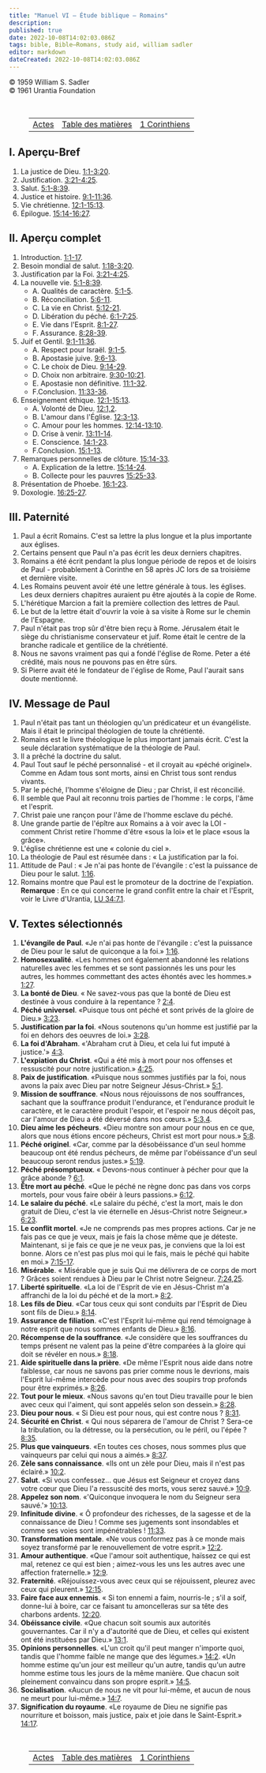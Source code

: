 ```yaml
---
title: "Manuel VI — Étude biblique — Romains"
description: 
published: true
date: 2022-10-08T14:02:03.086Z
tags: bible, Bible—Romans, study aid, william sadler
editor: markdown
dateCreated: 2022-10-08T14:02:03.086Z
---
```


<p class="v-card v-sheet theme--light grey lighten-3 px-2">© 1959 William S. Sadler<br>© 1961 Urantia Foundation</p>

<br>
<figure class="table chapter-navigator">
	<table>
		<tbody>
		<tr>
			<td><a href="/fr/article/William_S_Sadler/Workbook_6_Bible_Study/Study_2_5_Acts">Actes</a></td>
			<td><a href="/fr/article/William_S_Sadler/Workbook_6_Bible_Study/Index">Table des matières</a></td>
			<td><a href="/fr/article/William_S_Sadler/Workbook_6_Bible_Study/Study_2_7_1Corinthians">1 Corinthiens</a></td>
		</tr>
		</tbody>
	</table>
</figure>


## I. Aperçu-Bref

1. La justice de Dieu. [1:1-3:20](/fr/Bible/Romans/1#v1).
2. Justification. [3:21-4:25](/fr/Bible/Romans/3#v21).
3. Salut. [5:1-8:39](/fr/Bible/Romans/5#v1).
4. Justice et histoire. [9:1-11:36](/fr/Bible/Romans/9#v1).
5. Vie chrétienne. [12:1-15:13](/fr/Bible/Romans/12#v1).
6. Épilogue. [15:14-16:27](/fr/Bible/Romans/15#v14).

## II. Aperçu complet

1. Introduction. [1:1-17](/fr/Bible/Romans/1#v1).
2. Besoin mondial de salut. [1:18-3:20](/fr/Bible/Romans/1#v18).
3. Justification par la Foi. [3:21-4:25](/fr/Bible/Romans/3#v21).
4. La nouvelle vie. [5:1-8:39](/fr/Bible/Romans/5#v1).
	- A. Qualités de caractère. [5:1-5](/fr/Bible/Romans/5#v1).
	- B. Réconciliation. [5:6-11](/fr/Bible/Romans/5#v6).
	- C. La vie en Christ. [5:12-21](/fr/Bible/Romans/5#v12).
	- D. Libération du péché. [6:1-7:25](/fr/Bible/Romans/6#v1).
	- E. Vie dans l'Esprit. [8:1-27](/fr/Bible/Romans/8#v1).
	- F. Assurance. [8:28-39](/fr/Bible/Romans/8#v28).
5. Juif et Gentil. [9:1-11:36](/fr/Bible/Romans/9#v1).
	- A. Respect pour Israël. [9:1-5](/fr/Bible/Romans/9#v1).
	- B. Apostasie juive. [9:6-13](/fr/Bible/Romans/9#v6).
	- C. Le choix de Dieu. [9:14-29](/fr/Bible/Romans/9#v14).
	- D. Choix non arbitraire. [9:30-10:21](/fr/Bible/Romans/9#v30).
	- E. Apostasie non définitive. [11:1-32](/fr/Bible/Romans/11#v1).
	- F.Conclusion. [11:33-36](/fr/Bible/Romans/11#v33).
6. Enseignement éthique. [12:1-15:13](/fr/Bible/Romans/12#v1).
	- A. Volonté de Dieu. [12:1,2](/fr/Bible/Romans/12#v1).
	- B. L'amour dans l'Église. [12:3-13](/fr/Bible/Romans/12#v3).
	- C. Amour pour les hommes. [12:14-13:10](/fr/Bible/Romans/12#v14).
	- D. Crise à venir. [13:11-14](/fr/Bible/Romans/13#v11).
	- E. Conscience. [14:1-23](/fr/Bible/Romans/14#v1).
	- F.Conclusion. [15:1-13](/fr/Bible/Romans/15#v1).
7. Remarques personnelles de clôture. [15:14-33](/fr/Bible/Romans/15#v14).
	- A. Explication de la lettre. [15:14-24](/fr/Bible/Romans/15#v14).
	- B. Collecte pour les pauvres [15:25-33](/fr/Bible/Romans/15#v25).
8. Présentation de Phoebe. [16:1-23](/fr/Bible/Romans/16#v1).
9. Doxologie. [16:25-27](/fr/Bible/Romans/16#v25).

## III. Paternité

1. Paul a écrit Romains. C'est sa lettre la plus longue et la plus importante aux églises.
2. Certains pensent que Paul n'a pas écrit les deux derniers chapitres.
3. Romains a été écrit pendant la plus longue période de repos et de loisirs de Paul - probablement à Corinthe en 58 après JC lors de sa troisième et dernière visite.
4. Les Romains peuvent avoir été une lettre générale à tous. les églises. Les deux derniers chapitres auraient pu être ajoutés à la copie de Rome.
5. L'hérétique Marcion a fait la première collection des lettres de Paul.
6. Le but de la lettre était d'ouvrir la voie à sa visite à Rome sur le chemin de l'Espagne.
7. Paul n'était pas trop sûr d'être bien reçu à Rome. Jérusalem était le siège du christianisme conservateur et juif. Rome était le centre de la branche radicale et gentilice de la chrétienté.
8. Nous ne savons vraiment pas qui a fondé l'église de Rome. Peter a été crédité, mais nous ne pouvons pas en être sûrs.
9. Si Pierre avait été le fondateur de l'église de Rome, Paul l'aurait sans doute mentionné.

## IV. Message de Paul

1. Paul n'était pas tant un théologien qu'un prédicateur et un évangéliste. Mais il était le principal théologien de toute la chrétienté.
2. Romains est le livre théologique le plus important jamais écrit. C'est la seule déclaration systématique de la théologie de Paul.
3. Il a prêché la doctrine du salut.
4. Paul Tout sauf le péché personnalisé - et il croyait au «péché originel». Comme en Adam tous sont morts, ainsi en Christ tous sont rendus vivants.
5. Par le péché, l'homme s'éloigne de Dieu ; par Christ, il est réconcilié.
6. Il semble que Paul ait reconnu trois parties de l'homme : le corps, l'âme et l'esprit.
7. Christ paie une rançon pour l'âme de l'homme esclave du péché.
8. Une grande partie de l'épître aux Romains a à voir avec la LOI - comment Christ retire l'homme d'être «sous la loi» et le place «sous la grâce».
9. L'église chrétienne est une « colonie du ciel ».
10. La théologie de Paul est résumée dans : « La justification par la foi.
11. Attitude de Paul : « Je n'ai pas honte de l'évangile : c'est la puissance de Dieu pour le salut. [1:16](/fr/Bible/Romans/1#v16).
12. Romains montre que Paul est le promoteur de la doctrine de l'expiation.
	**Remarque** : En ce qui concerne le grand conflit entre la chair et l'Esprit, voir le Livre d'Urantia, <a id="s94_105"></a>[LU 34:7.1](/fr/The_Urantia_Book/34#p7_1).

## V. Textes sélectionnés

1. **L'évangile de Paul**. «Je n'ai pas honte de l'évangile : c'est la puissance de Dieu pour le salut de quiconque a la foi.» [1:16](/fr/Bible/Romans/1#v16).
2. **Homosexualité**. «Les hommes ont également abandonné les relations naturelles avec les femmes et se sont passionnés les uns pour les autres, les hommes commettant des actes éhontés avec les hommes.» [1:27](/fr/Bible/Romans/1#v27).
3. **La bonté de Dieu**. « Ne savez-vous pas que la bonté de Dieu est destinée à vous conduire à la repentance ? [2:4](/fr/Bible/Romans/2#v4).
4. **Péché universel**. «Puisque tous ont péché et sont privés de la gloire de Dieu.» [3:23](/fr/Bible/Romans/3#v23).
5. **Justification par la foi**. «Nous soutenons qu'un homme est justifié par la foi en dehors des oeuvres de loi.» [3:28](/fr/Bible/Romans/3#v28).
6. **La foi d'Abraham**. «'Abraham crut à Dieu, et cela lui fut imputé à justice.'» [4:3](/fr/Bible/Romans/4#v3).
7. **L'expiation du Christ**. «Qui a été mis à mort pour nos offenses et ressuscité pour notre justification.» [4:25](/fr/Bible/Romans/4#v25).
8. **Paix de justification**. «Puisque nous sommes justifiés par la foi, nous avons la paix avec Dieu par notre Seigneur Jésus-Christ.» [5:1](/fr/Bible/Romans/5#v1).
9. **Mission de souffrance**. «Nous nous réjouissons de nos souffrances, sachant que la souffrance produit l'endurance, et l'endurance produit le caractère, et le caractère produit l'espoir, et l'espoir ne nous déçoit pas, car l'amour de Dieu a été déversé dans nos cœurs.» [5:3,4](/fr/Bible/Romans/5#v3).
10. **Dieu aime les pécheurs**. «Dieu montre son amour pour nous en ce que, alors que nous étions encore pécheurs, Christ est mort pour nous.» [5:8](/fr/Bible/Romans/5#v8).
11. **Péché originel**. «Car, comme par la désobéissance d'un seul homme beaucoup ont été rendus pécheurs, de même par l'obéissance d'un seul beaucoup seront rendus justes.» [5:19](/fr/Bible/Romans/5#v19).
12. **Péché présomptueux**. « Devons-nous continuer à pécher pour que la grâce abonde ? [6:1](/fr/Bible/Romans/6#v1).
13. **Être mort au péché**. «Que le péché ne règne donc pas dans vos corps mortels, pour vous faire obéir à leurs passions.» [6:12](/fr/Bible/Romans/6#v12).
14. **Le salaire du péché**. «Le salaire du péché, c'est la mort, mais le don gratuit de Dieu, c'est la vie éternelle en Jésus-Christ notre Seigneur.» [6:23](/fr/Bible/Romans/6#v23).
15. **Le conflit mortel**. «Je ne comprends pas mes propres actions. Car je ne fais pas ce que je veux, mais je fais la chose même que je déteste. Maintenant, si je fais ce que je ne veux pas, je conviens que la loi est bonne. Alors ce n'est pas plus moi qui le fais, mais le péché qui habite en moi.» [7:15-17](/fr/Bible/Romans/7#v15).
16. **Misérable**. « Misérable que je suis Qui me délivrera de ce corps de mort ? Grâces soient rendues à Dieu par le Christ notre Seigneur. [7:24,25](/fr/Bible/Romans/7#v24).
17. **Liberté spirituelle**. «La loi de l'Esprit de vie en Jésus-Christ m'a affranchi de la loi du péché et de la mort.» [8:2](/fr/Bible/Romans/8#v2).
18. **Les fils de Dieu**. «Car tous ceux qui sont conduits par l'Esprit de Dieu sont fils de Dieu.» [8:14](/fr/Bible/Romans/8#v14).
19. **Assurance de filiation**. «C'est l'Esprit lui-même qui rend témoignage à notre esprit que nous sommes enfants de Dieu.» [8:16](/fr/Bible/Romans/8#v16).
20. **Récompense de la souffrance**. «Je considère que les souffrances du temps présent ne valent pas la peine d'être comparées à la gloire qui doit se révéler en nous.» [8:18](/fr/Bible/Romans/8#v18).
21. **Aide spirituelle dans la prière**. «De même l'Esprit nous aide dans notre faiblesse, car nous ne savons pas prier comme nous le devrions, mais l'Esprit lui-même intercède pour nous avec des soupirs trop profonds pour être exprimés.» [8:26](/fr/Bible/Romans/8#v26).
22. **Tout pour le mieux**. «Nous savons qu'en tout Dieu travaille pour le bien avec ceux qui l'aiment, qui sont appelés selon son dessein.» [8:28](/fr/Bible/Romans/8#v28).
23. **Dieu pour nous**. « Si Dieu est pour nous, qui est contre nous ? [8:31](/fr/Bible/Romans/8#v31).
24. **Sécurité en Christ**. « Qui nous séparera de l'amour de Christ ? Sera-ce la tribulation, ou la détresse, ou la persécution, ou le péril, ou l'épée ? [8:35](/fr/Bible/Romans/8#v35).
25. **Plus que vainqueurs**. «En toutes ces choses, nous sommes plus que vainqueurs par celui qui nous a aimés.» [8:37](/fr/Bible/Romans/8#v37).
26. **Zèle sans connaissance**. «Ils ont un zèle pour Dieu, mais il n'est pas éclairé.» [10:2](/fr/Bible/Romans/10#v2).
27. **Salut**. «Si vous confessez... que Jésus est Seigneur et croyez dans votre cœur que Dieu l'a ressuscité des morts, vous serez sauvé.» [10:9](/fr/Bible/Romans/10#v9).
28. **Appelez son nom**. «'Quiconque invoquera le nom du Seigneur sera sauvé.'» [10:13](/fr/Bible/Romans/10#v13).
29. **Infinitude divine**. « Ô profondeur des richesses, de la sagesse et de la connaissance de Dieu ! Comme ses jugements sont insondables et comme ses voies sont impénétrables ! [11:33](/fr/Bible/Romans/11#v33).
30. **Transformation mentale**. «Ne vous conformez pas à ce monde mais soyez transformé par le renouvellement de votre esprit.» [12:2](/fr/Bible/Romans/12#v2).
31. **Amour authentique**. «Que l'amour soit authentique, haïssez ce qui est mal, retenez ce qui est bien ; aimez-vous les uns les autres avec une affection fraternelle.» [12:9](/fr/Bible/Romans/12#v9).
32. **Fraternité**. «Réjouissez-vous avec ceux qui se réjouissent, pleurez avec ceux qui pleurent.» [12:15](/fr/Bible/Romans/12#v15).
33. **Faire face aux ennemis**. « Si ton ennemi a faim, nourris-le ; s'il a soif, donne-lui à boire, car ce faisant tu amoncelleras sur sa tête des charbons ardents. [12:20](/fr/Bible/Romans/12#v20).
34. **Obéissance civile**. «Que chacun soit soumis aux autorités gouvernantes. Car il n'y a d'autorité que de Dieu, et celles qui existent ont été instituées par Dieu.» [13:1](/fr/Bible/Romans/13#v1).
35. **Opinions personnelles**. «L'un croit qu'il peut manger n'importe quoi, tandis que l'homme faible ne mange que des légumes.» [14:2](/fr/Bible/Romans/14#v2). «Un homme estime qu'un jour est meilleur qu'un autre, tandis qu'un autre homme estime tous les jours de la même manière. Que chacun soit pleinement convaincu dans son propre esprit.» [14:5](/fr/Bible/Romans/14#v5).
36. **Socialisation**. «Aucun de nous ne vit pour lui-même, et aucun de nous ne meurt pour lui-même.» [14:7](/fr/Bible/Romans/14#v7).
37. **Signification du royaume**. «Le royaume de Dieu ne signifie pas nourriture et boisson, mais justice, paix et joie dans le Saint-Esprit.» [14:17](/fr/Bible/Romans/14#v17).


<br>
<figure class="table chapter-navigator">
	<table>
		<tbody>
		<tr>
			<td><a href="/fr/article/William_S_Sadler/Workbook_6_Bible_Study/Study_2_5_Acts">Actes</a></td>
			<td><a href="/fr/article/William_S_Sadler/Workbook_6_Bible_Study/Index">Table des matières</a></td>
			<td><a href="/fr/article/William_S_Sadler/Workbook_6_Bible_Study/Study_2_7_1Corinthians">1 Corinthiens</a></td>
		</tr>
		</tbody>
	</table>
</figure>